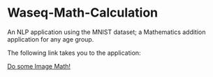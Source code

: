 # Waseq-Math-Calculation

An NLP application using the MNIST dataset; a Mathematics addition application for any age group. 

The following link takes you to the application:

<a href="https://waseq225.github.io/Waseq-Math-Calculation/" target="_blank">Do some Image Math!</a>


